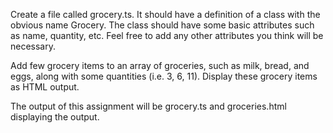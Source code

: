 
Create a file called grocery.ts. It should have a definition of a class with the obvious name Grocery. The class should have some basic attributes such as name, quantity, etc. Feel free to add any other attributes you think will be necessary.

Add few grocery items to an array of groceries, such as milk, bread, and eggs, along with some quantities (i.e. 3, 6, 11).  Display these grocery items as HTML output.

The output of this assignment will be grocery.ts and groceries.html displaying the output.
